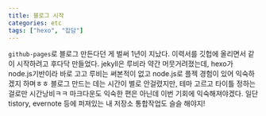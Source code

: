 ```yaml
---
title: 블로그 시작
categories: etc
tags: ["hexo", "잡담"]
---
```



`github-pages`로 블로그 만든다던 게 벌써 1년이 지났다.
이력서를 깃헙에 올리면서 같이 시작하려고 후다닥 만들었다.
jekyll은 루비라 약간 머뭇거려졌는데, hexo가 node.js기반이라 바로 고고
루비는 써본적이 없고 node.js로 플젝 경험이 있어 익숙하겠지 하며ㅎㅎ
블로그 만드는 데는 시간이 별로 안걸렸지만, 테마 고르고 타이틀 정하는 걸로만 시간낭비ㅋㅋ
마크다운도 익숙한 편은 아닌데 이번 기회에 익숙해져야겠다.
일단 tistory, evernote 등에 퍼져있는 내 저장소 통합작업도 슬슬 해야지!
